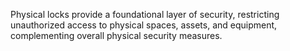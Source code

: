 Physical locks provide a foundational layer of security, restricting unauthorized access to physical spaces, assets, and equipment, complementing overall physical security measures.